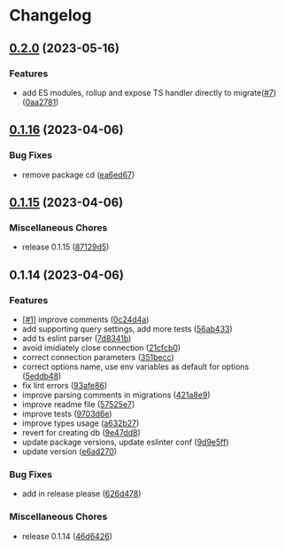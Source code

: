 # Changelog

## [0.2.0](https://github.com/gentrace/clickhouse-migrations/compare/v0.1.16...v0.2.0) (2023-05-16)


### Features

* add ES modules, rollup and expose TS handler directly to migrate([#7](https://github.com/gentrace/clickhouse-migrations/issues/7)) ([0aa2781](https://github.com/gentrace/clickhouse-migrations/commit/0aa278199a5e1e826b8cfd277f97b4f060aab124))

## [0.1.16](https://github.com/gentrace/clickhouse-migrations/compare/v0.1.15...v0.1.16) (2023-04-06)


### Bug Fixes

* remove package cd ([ea6ed67](https://github.com/gentrace/clickhouse-migrations/commit/ea6ed679333e43c8aacd0d41d4a2bac918346493))

## [0.1.15](https://github.com/gentrace/clickhouse-migrations/compare/v0.1.14...v0.1.15) (2023-04-06)


### Miscellaneous Chores

* release 0.1.15 ([87129d5](https://github.com/gentrace/clickhouse-migrations/commit/87129d5c73561fef3fd813e9230f54d68c82d8a6))

## 0.1.14 (2023-04-06)


### Features

* [[#1](https://github.com/gentrace/clickhouse-migrations/issues/1)] improve comments ([0c24d4a](https://github.com/gentrace/clickhouse-migrations/commit/0c24d4afca157024ce0a24caacae62a5b069e229))
* add supporting query settings, add more tests ([56ab433](https://github.com/gentrace/clickhouse-migrations/commit/56ab4337830aa2922e72292dfbe22ecbdbe73292))
* add ts eslint parser ([7d8341b](https://github.com/gentrace/clickhouse-migrations/commit/7d8341bf7889740966cbfdec27aa9eda266882e2))
* avoid imidiately close connection ([21cfcb0](https://github.com/gentrace/clickhouse-migrations/commit/21cfcb0b036d7dcf9e8c035f3330f38480211e7a))
* correct connection parameters ([351becc](https://github.com/gentrace/clickhouse-migrations/commit/351becce38b051cf8f26fe09ff6de1bd4803a888))
* correct options name, use env variables as default for options ([5eddb48](https://github.com/gentrace/clickhouse-migrations/commit/5eddb480b02f215020f4f6eeff3c2ed3fd7d6670))
* fix lint errors ([93afe86](https://github.com/gentrace/clickhouse-migrations/commit/93afe864fe1f7eb4ac97ba55da8c695b2d14b5b2))
* improve parsing comments in migrations ([421a8e9](https://github.com/gentrace/clickhouse-migrations/commit/421a8e9ae9b7ff202b3be71df8f5f00e1197ec2d))
* improve readme file ([57525e7](https://github.com/gentrace/clickhouse-migrations/commit/57525e749c298539135d0335c757eacf293ee077))
* improve tests ([9703d6e](https://github.com/gentrace/clickhouse-migrations/commit/9703d6eec8d82d169e3512256e7dd92cef0407e2))
* improve types usage ([a632b27](https://github.com/gentrace/clickhouse-migrations/commit/a632b2707947aab9bf283bfa3ec54cf76511b06a))
* revert for creating db ([9e47dd8](https://github.com/gentrace/clickhouse-migrations/commit/9e47dd88f30ebcb570b4704b47c2b8d970722a3d))
* update package versions, update eslinter conf ([9d9e5ff](https://github.com/gentrace/clickhouse-migrations/commit/9d9e5ffe0bcf88fd536a1547b6647c2483df67b2))
* update version ([e6ad270](https://github.com/gentrace/clickhouse-migrations/commit/e6ad27048a5c9022d53565e9436bc4a3b8365c76))


### Bug Fixes

* add in release please ([626d478](https://github.com/gentrace/clickhouse-migrations/commit/626d4783b6c269ad1e47dc3997b5a11353c5f249))


### Miscellaneous Chores

* release 0.1.14 ([46d6426](https://github.com/gentrace/clickhouse-migrations/commit/46d64268b8a58ab5b8d128c11698d2e5c0831b3c))
